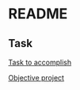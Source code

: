# README

## Task

[Task to accomplish](https://learn.freecodecamp.org/responsive-web-design/responsive-web-design-projects/build-a-survey-form/)  

[Objective project](https://codepen.io/freeCodeCamp/full/VPaoNP)